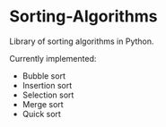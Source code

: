 # Sorting-Algorithms
Library of sorting algorithms in Python.

Currently implemented:
- Bubble sort
- Insertion sort
- Selection sort
- Merge sort
- Quick sort
